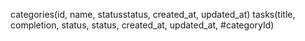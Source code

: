 categories(id, name, statusstatus, created_at, updated_at)
tasks(title, completion, status, status, created_at, updated_at, #categoryId)
